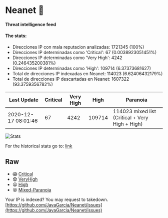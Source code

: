 # Neanet :hocho:
#### Threat intelligence feed
#### The stats:

- Direcciones IP con mala reputacion analizadas: 1721345 (100%)
- Direcciones IP determinadas como 'Critical':  67 (0.0038923051451%)
- Direcciones IP determinadas como 'Very High':  4242 (0.246435200381%)
- Direcciones IP determinadas como 'High':  109714 (6.37373681627)
- Total de direcciones IP indexadas en Neanet:  114023 (6.62406432179%)
- Total de direcciones IP descartadas en Neanet:  1607322 (93.3759356782%)

| Last Update | Critical | Very High | High | Paranoia |
| --- | --- | --- | --- | --- |
| 2020-12-17 08:01:46 | 67 | 4242 | 109714 | 114023 mixed list (Critical + Very High + High)|

![Stats](https://docs.google.com/spreadsheets/d/e/2PACX-1vSnaNMIXVabIpDJjufMlzH7poXnshF3mgd8Is1g9ytUEzVsP5my4Trn8f-xkoLLQ38xpL3HtmUexLo6/pubchart?oid=501124687&format=image)

For the historical stats go to: [link](/stats.csv)
## Raw
- :scream: [Critical](https://raw.githubusercontent.com/JavaGarcia/Neanet/master/blacklists/neanet_critical.txt)
- :fearful: [VeryHigh](https://raw.githubusercontent.com/JavaGarcia/Neanet/master/blacklists/neanet_veryHigh.txtt)
- :frowning: [High](https://raw.githubusercontent.com/JavaGarcia/Neanet/master/blacklists/neanet_high.txt)
- :dizzy_face: [Mixed-Paranoia](https://raw.githubusercontent.com/JavaGarcia/Neanet/master/blacklists/neanet_all.txt)


Your IP is indexed? You may request to takedown. [https://github.com/JavaGarcia/Neanet/issues](https://github.com/JavaGarcia/Neanet/issues)





















































































































































































































































































































































































































































































































































































































































































































































































































































































































































































































































































































































































































































































































































































































































































































































































































































































































































































































































































































































































































































































































































































































































































































































































































































































































































































































































































































































































































































































































































